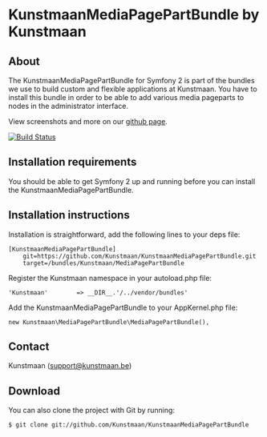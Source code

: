 KunstmaanMediaPagePartBundle by Kunstmaan
=================================

About
-----
The KunstmaanMediaPagePartBundle for Symfony 2 is part of the bundles we use to build custom and flexible applications at Kunstmaan.
You have to install this bundle in order to be able to add various media pageparts to nodes in the administrator interface.

View screenshots and more on our [github page](http://kunstmaan.github.com/KunstmaanMediaPagePartBundle).

[![Build Status](https://secure.travis-ci.org/Kunstmaan/KunstmaanMediaPagePartBundle.png?branch=master)](http://travis-ci.org/Kunstmaan/KunstmaanMediaPagePartBundle)


Installation requirements
-------------------------
You should be able to get Symfony 2 up and running before you can install the KunstmaanMediaPagePartBundle.

Installation instructions
-------------------------
Installation is straightforward, add the following lines to your deps file:

```
[KunstmaanMediaPagePartBundle]
    git=https://github.com/Kunstmaan/KunstmaanMediaPagePartBundle.git
    target=/bundles/Kunstmaan/MediaPagePartBundle
```

Register the Kunstmaan namespace in your autoload.php file:

```
'Kunstmaan'        => __DIR__.'/../vendor/bundles'
```

Add the KunstmaanMediaPagePartBundle to your AppKernel.php file:

```
new Kunstmaan\MediaPagePartBundle\MediaPagePartBundle(),
```

Contact
-------
Kunstmaan (support@kunstmaan.be)

Download
--------
You can also clone the project with Git by running:

```
$ git clone git://github.com/Kunstmaan/KunstmaanMediaPagePartBundle
```